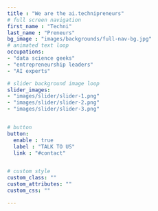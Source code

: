 ```yaml
---
title : "We are the ai.technipreneurs"
# full screen navigation
first_name : "Techni"
last_name : "Preneurs"
bg_image : "images/backgrounds/full-nav-bg.jpg"
# animated text loop
occupations:
- "data science geeks"
- "entrepreneurship leaders"
- "AI experts"

# slider background image loop
slider_images:
- "images/slider/slider-1.png"
- "images/slider/slider-2.png"
- "images/slider/slider-3.png"


# button
button:
  enable : true
  label : "TALK TO US"
  link : "#contact"


# custom style
custom_class: "" 
custom_attributes: "" 
custom_css: ""

---
```

